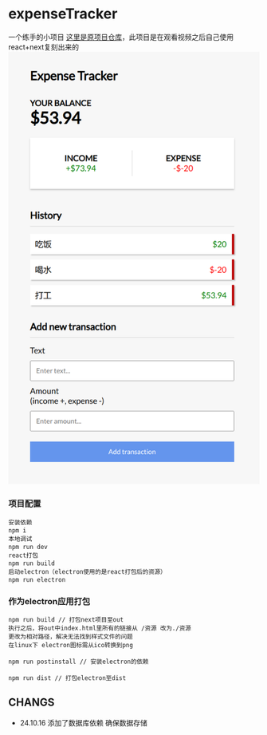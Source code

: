 # expenseTracker
一个练手的小项目
<a href="https://github.com/bradtraversy/vue-expense-tracker">这里是原项目仓库</a>，此项目是在观看视频之后自己使用react+next复刻出来的
![主体图片](./imgs/main.png "主体图片")
### 项目配置
```
安装依赖
npm i
本地调试
npm run dev
react打包
npm run build
启动electron（electron使用的是react打包后的资源）
npm run electron
```
### 作为electron应用打包
```
npm run build // 打包next项目至out
执行之后，将out中index.html里所有的链接从 /资源 改为./资源
更改为相对路径，解决无法找到样式文件的问题
在linux下 electron图标需从ico转换到png

npm run postinstall // 安装electron的依赖

npm run dist // 打包electron至dist
```

## CHANGS
<ul>
  <li>24.10.16 添加了数据库依赖 确保数据存储</li>
</ul>